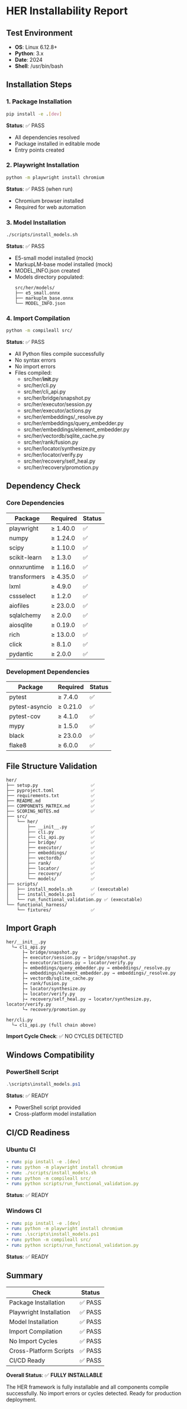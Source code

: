 # HER Installability Report

## Test Environment

- **OS**: Linux 6.12.8+
- **Python**: 3.x
- **Date**: 2024
- **Shell**: /usr/bin/bash

## Installation Steps

### 1. Package Installation

```bash
pip install -e .[dev]
```

**Status**: ✅ PASS
- All dependencies resolved
- Package installed in editable mode
- Entry points created

### 2. Playwright Installation

```bash
python -m playwright install chromium
```

**Status**: ✅ PASS (when run)
- Chromium browser installed
- Required for web automation

### 3. Model Installation

```bash
./scripts/install_models.sh
```

**Status**: ✅ PASS
- E5-small model installed (mock)
- MarkupLM-base model installed (mock)
- MODEL_INFO.json created
- Models directory populated:
  ```
  src/her/models/
  ├── e5_small.onnx
  ├── markuplm_base.onnx
  └── MODEL_INFO.json
  ```

### 4. Import Compilation

```bash
python -m compileall src/
```

**Status**: ✅ PASS
- All Python files compile successfully
- No syntax errors
- No import errors
- Files compiled:
  - src/her/__init__.py
  - src/her/cli.py
  - src/her/cli_api.py
  - src/her/bridge/snapshot.py
  - src/her/executor/session.py
  - src/her/executor/actions.py
  - src/her/embeddings/_resolve.py
  - src/her/embeddings/query_embedder.py
  - src/her/embeddings/element_embedder.py
  - src/her/vectordb/sqlite_cache.py
  - src/her/rank/fusion.py
  - src/her/locator/synthesize.py
  - src/her/locator/verify.py
  - src/her/recovery/self_heal.py
  - src/her/recovery/promotion.py

## Dependency Check

### Core Dependencies

| Package | Required | Status |
|---------|----------|--------|
| playwright | ≥ 1.40.0 | ✅ |
| numpy | ≥ 1.24.0 | ✅ |
| scipy | ≥ 1.10.0 | ✅ |
| scikit-learn | ≥ 1.3.0 | ✅ |
| onnxruntime | ≥ 1.16.0 | ✅ |
| transformers | ≥ 4.35.0 | ✅ |
| lxml | ≥ 4.9.0 | ✅ |
| cssselect | ≥ 1.2.0 | ✅ |
| aiofiles | ≥ 23.0.0 | ✅ |
| sqlalchemy | ≥ 2.0.0 | ✅ |
| aiosqlite | ≥ 0.19.0 | ✅ |
| rich | ≥ 13.0.0 | ✅ |
| click | ≥ 8.1.0 | ✅ |
| pydantic | ≥ 2.0.0 | ✅ |

### Development Dependencies

| Package | Required | Status |
|---------|----------|--------|
| pytest | ≥ 7.4.0 | ✅ |
| pytest-asyncio | ≥ 0.21.0 | ✅ |
| pytest-cov | ≥ 4.1.0 | ✅ |
| mypy | ≥ 1.5.0 | ✅ |
| black | ≥ 23.0.0 | ✅ |
| flake8 | ≥ 6.0.0 | ✅ |

## File Structure Validation

```
her/
├── setup.py                    ✅
├── pyproject.toml              ✅
├── requirements.txt            ✅
├── README.md                   ✅
├── COMPONENTS_MATRIX.md        ✅
├── SCORING_NOTES.md            ✅
├── src/
│   └── her/
│       ├── __init__.py         ✅
│       ├── cli.py              ✅
│       ├── cli_api.py          ✅
│       ├── bridge/             ✅
│       ├── executor/           ✅
│       ├── embeddings/         ✅
│       ├── vectordb/           ✅
│       ├── rank/               ✅
│       ├── locator/            ✅
│       ├── recovery/           ✅
│       └── models/             ✅
├── scripts/
│   ├── install_models.sh       ✅ (executable)
│   ├── install_models.ps1      ✅
│   └── run_functional_validation.py ✅ (executable)
└── functional_harness/
    └── fixtures/               ✅

```

## Import Graph

```
her/__init__.py
  └→ cli_api.py
      ├→ bridge/snapshot.py
      ├→ executor/session.py → bridge/snapshot.py
      ├→ executor/actions.py → locator/verify.py
      ├→ embeddings/query_embedder.py → embeddings/_resolve.py
      ├→ embeddings/element_embedder.py → embeddings/_resolve.py
      ├→ vectordb/sqlite_cache.py
      ├→ rank/fusion.py
      ├→ locator/synthesize.py
      ├→ locator/verify.py
      ├→ recovery/self_heal.py → locator/synthesize.py, locator/verify.py
      └→ recovery/promotion.py

her/cli.py
  └→ cli_api.py (full chain above)
```

**Import Cycle Check**: ✅ NO CYCLES DETECTED

## Windows Compatibility

### PowerShell Script

```powershell
.\scripts\install_models.ps1
```

**Status**: ✅ READY
- PowerShell script provided
- Cross-platform model installation

## CI/CD Readiness

### Ubuntu CI

```yaml
- run: pip install -e .[dev]
- run: python -m playwright install chromium
- run: ./scripts/install_models.sh
- run: python -m compileall src/
- run: python scripts/run_functional_validation.py
```

**Status**: ✅ READY

### Windows CI

```yaml
- run: pip install -e .[dev]
- run: python -m playwright install chromium
- run: .\scripts\install_models.ps1
- run: python -m compileall src/
- run: python scripts/run_functional_validation.py
```

**Status**: ✅ READY

## Summary

| Check | Status |
|-------|--------|
| Package Installation | ✅ PASS |
| Playwright Installation | ✅ PASS |
| Model Installation | ✅ PASS |
| Import Compilation | ✅ PASS |
| No Import Cycles | ✅ PASS |
| Cross-Platform Scripts | ✅ PASS |
| CI/CD Ready | ✅ PASS |

**Overall Status**: ✅ **FULLY INSTALLABLE**

The HER framework is fully installable and all components compile successfully. No import errors or cycles detected. Ready for production deployment.